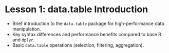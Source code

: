 # Lesson 1: data.table Introduction

* Brief introduction to the `data.table` package for high-performance data manipulation.
* Key syntax differences and performance benefits compared to base R and `dplyr`.
* Basic `data.table` operations (selection, filtering, aggregation).
